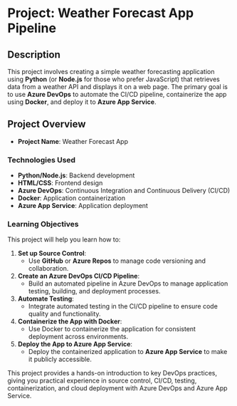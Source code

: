 # Project: Weather Forecast App Pipeline

## Description
This project involves creating a simple weather forecasting application using **Python** (or **Node.js** for those who prefer JavaScript) that retrieves data from a weather API and displays it on a web page. The primary goal is to use **Azure DevOps** to automate the CI/CD pipeline, containerize the app using **Docker**, and deploy it to **Azure App Service**.

## Project Overview

- **Project Name**: Weather Forecast App

### Technologies Used
- **Python/Node.js**: Backend development
- **HTML/CSS**: Frontend design
- **Azure DevOps**: Continuous Integration and Continuous Delivery (CI/CD)
- **Docker**: Application containerization
- **Azure App Service**: Application deployment

### Learning Objectives
This project will help you learn how to:
1. **Set up Source Control**:
   - Use **GitHub** or **Azure Repos** to manage code versioning and collaboration.
2. **Create an Azure DevOps CI/CD Pipeline**:
   - Build an automated pipeline in Azure DevOps to manage application testing, building, and deployment processes.
3. **Automate Testing**:
   - Integrate automated testing in the CI/CD pipeline to ensure code quality and functionality.
4. **Containerize the App with Docker**:
   - Use Docker to containerize the application for consistent deployment across environments.
5. **Deploy the App to Azure App Service**:
   - Deploy the containerized application to **Azure App Service** to make it publicly accessible.

This project provides a hands-on introduction to key DevOps practices, giving you practical experience in source control, CI/CD, testing, containerization, and cloud deployment with Azure DevOps and Azure App Service.
